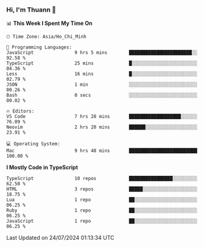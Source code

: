 ### Hi, I'm Thuann 👋

<!--START_SECTION:waka-->
📊 **This Week I Spent My Time On** 

```text
🕑︎ Time Zone: Asia/Ho_Chi_Minh

💬 Programming Languages: 
JavaScript               9 hrs 5 mins        ███████████████████████░░   92.58 % 
TypeScript               25 mins             █░░░░░░░░░░░░░░░░░░░░░░░░   04.36 % 
Less                     16 mins             █░░░░░░░░░░░░░░░░░░░░░░░░   02.79 % 
JSON                     1 min               ░░░░░░░░░░░░░░░░░░░░░░░░░   00.26 % 
Bash                     0 secs              ░░░░░░░░░░░░░░░░░░░░░░░░░   00.02 % 

🔥 Editors: 
VS Code                  7 hrs 28 mins       ███████████████████░░░░░░   76.09 % 
Neovim                   2 hrs 20 mins       ██████░░░░░░░░░░░░░░░░░░░   23.91 % 

💻 Operating System: 
Mac                      9 hrs 48 mins       █████████████████████████   100.00 % 
```

**I Mostly Code in TypeScript** 

```text
TypeScript               10 repos            ████████████████░░░░░░░░░   62.50 % 
HTML                     3 repos             █████░░░░░░░░░░░░░░░░░░░░   18.75 % 
Lua                      1 repo              ██░░░░░░░░░░░░░░░░░░░░░░░   06.25 % 
Ruby                     1 repo              ██░░░░░░░░░░░░░░░░░░░░░░░   06.25 % 
JavaScript               1 repo              ██░░░░░░░░░░░░░░░░░░░░░░░   06.25 % 
```




 Last Updated on 24/07/2024 01:13:34 UTC
<!--END_SECTION:waka-->
